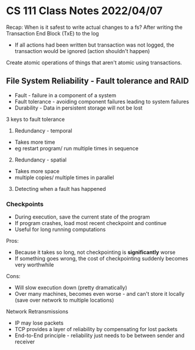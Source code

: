 # CS 111 Class Notes 2022/04/07

Recap:
When is it safest to write actual changes to a fs? After writing the Transaction End Block (TxE) to the log

* If all actions had been written but transaction was not logged, the transaction would be ignored (action shouldn't happen)

Create atomic operations of things that aren't atomic using transactions.

## File System Reliability - Fault tolerance and RAID

* Fault - failure in a component of a system
* Fault tolerance - avoiding component failures leading to system failures
* Durability - Data in persistent storage will not be lost

3 keys to fault tolerance

1. Redundancy - temporal
  * Takes more time
  * eg restart program/ run multiple times in sequence
2. Redundancy - spatial
  * Takes more space
  * multiple copies/ multiple times in parallel
3. Detecting when a fault has happened

### Checkpoints

* During execution, save the current state of the program
* If program crashes, load most recent checkpoint and continue
* Useful for long running computations

Pros:

* Because it takes so long, not checkpointing is **significantly** worse
* If something goes wrong, the cost of checkpointing suddenly becomes very worthwhile

Cons:

* Will slow execution down (pretty dramatically)
* Over many machines, becomes even worse - and can't store it locally (save over network to 
  multiple locations)

Network Retransmissions

* IP may lose packets
* TCP provides a layer of reliability by compensating for lost packets
* End-to-End principle - reliability just needs to be between sender and receiver


